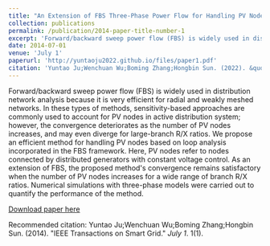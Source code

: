 ```yaml
---
title: "An Extension of FBS Three-Phase Power Flow for Handling PV Nodes in Active Distribution Networks"
collection: publications
permalink: /publication/2014-paper-title-number-1
excerpt: 'Forward/backward sweep power flow (FBS) is widely used in distribution network analysis because it is very efficient for radial and weakly meshed networks. In these types of methods, sensitivity-based approaches are commonly used to account for PV nodes in active distribution system; however, the convergence deteriorates as the number of PV nodes increases, and may even diverge for large-branch R/X ratios. We propose an efficient method for handling PV nodes based on loop analysis incorporated in the FBS framework. Here, PV nodes refer to nodes connected by distributed generators with constant voltage control. As an extension of FBS, the proposed method's convergence remains satisfactory when the number of PV nodes increases for a wide range of branch R/X ratios. Numerical simulations with three-phase models were carried out to quantify the performance of the method.'
date: 2014-07-01
venue: 'July 1'
paperurl: 'http://yuntaoju2022.github.io/files/paper1.pdf'
citation: 'Yuntao Ju;Wenchuan Wu;Boming Zhang;Hongbin Sun. (2022). &quot;IEEE Transactions on Smart Grid.&quot; <i>July 1</i>. 1(1).'
---
```


Forward/backward sweep power flow (FBS) is widely used in distribution network analysis because it is very efficient for radial and weakly meshed networks. In these types of methods, sensitivity-based approaches are commonly used to account for PV nodes in active distribution system; however, the convergence deteriorates as the number of PV nodes increases, and may even diverge for large-branch R/X ratios. We propose an efficient method for handling PV nodes based on loop analysis incorporated in the FBS framework. Here, PV nodes refer to nodes connected by distributed generators with constant voltage control. As an extension of FBS, the proposed method's convergence remains satisfactory when the number of PV nodes increases for a wide range of branch R/X ratios. Numerical simulations with three-phase models were carried out to quantify the performance of the method.

[Download paper here](http://yuntaoju2022.github.io/files/paper1.pdf)

Recommended citation: Yuntao Ju;Wenchuan Wu;Boming Zhang;Hongbin Sun. (2014). "IEEE Transactions on Smart Grid." <i>July 1</i>. 1(1).


